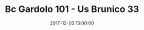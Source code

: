 ---
title: Bc Gardolo 101 - Us Brunico 33
date: 2017-12-03 15:00:00
squadra-a: Bc Gardolo
punteggio-a: 101
squadra-b: Us Brunico
punteggio-b: 33
partite/squadra: under-14-17-18
luogo: Centro Sportivo Trento Nord
categoria: under 14
---